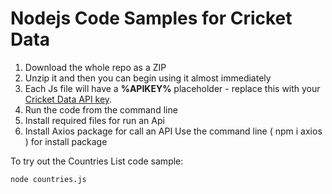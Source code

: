 # Nodejs Code Samples for Cricket Data

1. Download the whole repo as a ZIP
2. Unzip it and then you can begin using it almost immediately
3. Each Js file will have a **%APIKEY%** placeholder - replace this with your [Cricket Data API key](https://cricketdata.org).
4. Run the code from the command line
5. Install required files for run an Api
6. Install Axios package for call an API Use the command line ( npm i axios ) for install package


To try out the Countries List code sample: 
```
node countries.js
```
